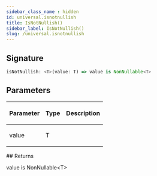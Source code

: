 ```yaml
---
sidebar_class_name : hidden
id: universal.isnotnullish
title: IsNotNullish()
sidebar_label: IsNotNullish()
slug: /universal.isnotnullish
---
```






## Signature

```typescript
isNotNullish: <T>(value: T) => value is NonNullable<T>
```

## Parameters

<table><thead><tr><th>

Parameter


</th><th>

Type


</th><th>

Description


</th></tr></thead>
<tbody><tr><td>

value


</td><td>

T


</td><td>


</td></tr>
</tbody></table>
## Returns

value is NonNullable&lt;T&gt;

